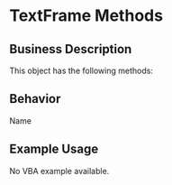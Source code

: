 # TextFrame Methods

## Business Description
This object has the following methods:

## Behavior
Name

## Example Usage
No VBA example available.